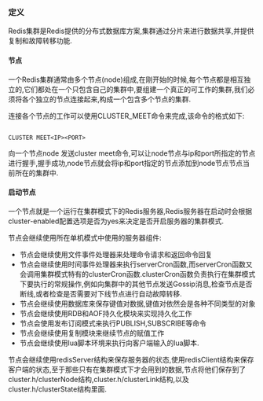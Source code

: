 

### 定义

Redis集群是Redis提供的分布式数据库方案,集群通过分片来进行数据共享,并提供复制和故障转移功能.

#### 节点

一个Redis集群通常由多个节点(node)组成,在刚开始的时候,每个节点都是相互独立的,它们都处在一个只包含自己的集群中,要组建一个真正的可工作的集群,我们必须将各个独立的节点连接起来,构成一个包含多个节点的集群.

连接各个节点的工作可以使用CLUSTER_MEET命令来完成,该命令的格式如下:

```

CLUSTER MEET<IP><PORT>

```

向一个节点node 发送cluster meet命令,可以让node节点与ip和port所指定的节点进行握手,握手成功,node节点就会将ip和port指定的节点添加到node节点节点当前所在的集群中.

#### 启动节点

一个节点就是一个运行在集群模式下的Redis服务器,Redis服务器在启动时会根据cluster-enabled配置选项是否为yes来决定是否开启服务器的集群模式.


节点会继续使用所在单机模式中使用的服务器组件:

- 节点会继续使用文件事件处理器来处理命令请求和返回命令回复
- 节点会继续使用时间事件处理器来执行serverCron函数,而serverCron函数又会调用集群模式特有的clusterCron函数.clusterCron函数负责执行在集群模式下要执行的常规操作,例如向集群中的其他节点发送Gossip消息,检查节点是否断线,或者检查是否需要对下线节点进行自动故障转移.
- 节点会继续使用数据库来保存键值对数据,键值对依然会是各种不同类型的对象
- 节点会继续使用RDB和AOF持久化模块来实现持久化工作
- 节点会使用发布订阅模式来执行PUBLISH,SUBSCRIBE等命令
- 节点会继续使用复制模块来继续节点的赋值工作
- 节点会继续使用lua脚本环境来执行向客户端输入的lua脚本.

节点会继续使用redisServer结构来保存服务器的状态,使用redisClient结构来保存客户端的状态,至于那些只有在集群模式下才会用到的数据,节点将他们保存到了cluster.h/clusterNode结构,cluster.h/clusterLink结构,以及cluster.h/clusterState结构里面.